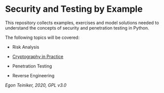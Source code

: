 # Security and Testing by Example

This repository collects examples, exercises and model solutions needed to understand 
the concepts of security and penetration testing in Python. 

The following topics will be covered:

* Risk Analysis

* [Cryptography in Practice](https://github.com/teiniker/teiniker-lectures-securitytesting/tree/main/cryptography)

* Penetration Testing 

* Reverse Engineering


*Egon Teiniker, 2020, GPL v3.0*
 